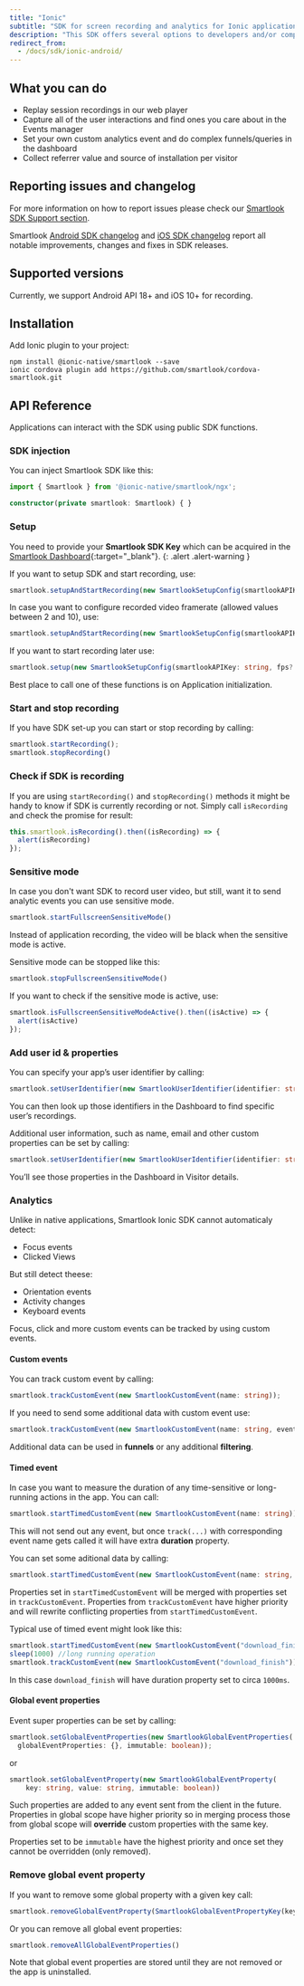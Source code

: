 ```yaml
---
title: "Ionic"
subtitle: "SDK for screen recording and analytics for Ionic applications."
description: "This SDK offers several options to developers and/or companies."
redirect_from:
  - /docs/sdk/ionic-android/
---
```


## What you can do

* Replay session recordings in our web player
* Capture all of the user interactions and find ones you care about in the Events manager
* Set your own custom analytics event and do complex funnels/queries in the dashboard
* Collect referrer value and source of installation per visitor

## Reporting issues and changelog

For more information on how to report issues please check our [Smartlook SDK Support section](https://smartlook.github.io/docs/sdk/support/#how-to-submit-an-issue).

Smartlook [Android SDK changelog](https://github.com/smartlook/smartlook-android-sdk) and [iOS SDK changelog](https://github.com/smartlook/smartlook-ios-sdk) report all notable improvements, changes and fixes in SDK releases.

## Supported versions

Currently, we support Android API 18+ and iOS 10+ for recording.

## Installation

Add Ionic plugin to your project:

```
npm install @ionic-native/smartlook --save
ionic cordova plugin add https://github.com/smartlook/cordova-smartlook.git
```

## API Reference

Applications can interact with the SDK using public SDK functions.

### SDK injection

You can inject Smartlook SDK like this:

```typescript
import { Smartlook } from '@ionic-native/smartlook/ngx';

constructor(private smartlook: Smartlook) { }
```

### Setup

You need to provide your **Smartlook SDK Key** which can be acquired in the [Smartlook Dashboard](https://www.smartlook.com/app/dashboard/settings/projects){:target="_blank"}.
{: .alert .alert-warning }

If you want to setup SDK and start recording, use:

```typescript
smartlook.setupAndStartRecording(new SmartlookSetupConfig(smartlookAPIKey: string))
```

In case you want to configure recorded video framerate (allowed values between 2 and 10), use:

```typescript
smartlook.setupAndStartRecording(new SmartlookSetupConfig(smartlookAPIKey: string, fps: number))
```

If you want to start recording later use:

```typescript
smartlook.setup(new SmartlookSetupConfig(smartlookAPIKey: string, fps?: number));
```

Best place to call one of these functions is on Application initialization.

### Start and stop recording

If you have SDK set-up you can start or stop recording by calling:

```typescript
smartlook.startRecording();
smartlook.stopRecording()
```

### Check if SDK is recording

If you are using `startRecording()` and `stopRecording()` methods it might be handy to know if SDK is currently recording or not.
Simply call `isRecording` and check the promise for result:

```typescript
this.smartlook.isRecording().then((isRecording) => {
  alert(isRecording)
});
```

### Sensitive mode

In case you don't want SDK to record user video, but still, want it to send analytic events you can use sensitive mode.

```typescript
smartlook.startFullscreenSensitiveMode()
```

Instead of application recording, the video will be black when the sensitive mode is active.

Sensitive mode can be stopped like this:

```typescript
smartlook.stopFullscreenSensitiveMode()
```

If you want to check if the sensitive mode is active, use:

```typescript
smartlook.isFullscreenSensitiveModeActive().then((isActive) => {
  alert(isActive)
});
```

### Add user id & properties

You can specify your app’s user identifier by calling:

```typescript
smartlook.setUserIdentifier(new SmartlookUserIdentifier(identifier: string));
``` 

You can then look up those identifiers in the Dashboard to find specific user’s recordings.

Additional user information, such as name, email and other custom properties can be set by calling:

```typescript
smartlook.setUserIdentifier(new SmartlookUserIdentifier(identifier: string, sessionProperties: {}));
``` 

You’ll see those properties in the Dashboard in Visitor details.

### Analytics

Unlike in native applications, Smartlook Ionic SDK cannot automaticaly detect:
* Focus events
* Clicked Views

But still detect theese:
* Orientation events
* Activity changes
* Keyboard events

Focus, click and more custom events can be tracked by using custom events.

#### Custom events

You can track custom event by calling:

```typescript
smartlook.trackCustomEvent(new SmartlookCustomEvent(name: string));
``` 

If you need to send some additional data with custom event use:

```typescript
smartlook.trackCustomEvent(new SmartlookCustomEvent(name: string, eventProperties: {}));
``` 

Additional data can be used in **funnels** or any additional **filtering**. 

#### Timed event

In case you want to measure the duration of any time-sensitive or long-running actions in the app.
You can call:

```typescript
smartlook.startTimedCustomEvent(new SmartlookCustomEvent(name: string));
```

This will not send out any event, but once `track(...)` with corresponding event name gets called it will have extra **duration** property. 

You can set some aditional data by calling:

```typescript
smartlook.startTimedCustomEvent(new SmartlookCustomEvent(name: string, eventProperties: {}));
```

Properties set in `startTimedCustomEvent` will be merged with properties set in `trackCustomEvent`. Properties from `trackCustomEvent` have higher priority and will rewrite conflicting properties from `startTimedCustomEvent`.

Typical use of timed event might look like this:

```typescript
smartlook.startTimedCustomEvent(new SmartlookCustomEvent("download_finish"));
sleep(1000) //long running operation
smartlook.trackCustomEvent(new SmartlookCustomEvent("download_finish"))
```
In this case `download_finish` will have duration property set to circa `1000ms`.

#### Global event properties

Event super properties can be set by calling:

```typescript
smartlook.setGlobalEventProperties(new SmartlookGlobalEventProperties(
  globalEventProperties: {}, immutable: boolean));
```

or

```typescript
smartlook.setGlobalEventProperty(new SmartlookGlobalEventProperty(
    key: string, value: string, immutable: boolean))
```

Such properties are added to any event sent from the client in the future. Properties in global scope have higher priority so in merging process those from global scope will **override** custom properties with the same key.

Properties set to be `immutable` have the highest priority and once set they cannot be overridden (only removed).

### Remove global event property
If you want to remove some global property with a given key call:

```typescript
smartlook.removeGlobalEventProperty(SmartlookGlobalEventPropertyKey(key: string))
```

Or you can remove all global event properties:

```typescript
smartlook.removeAllGlobalEventProperties()
```

Note that global event properties are stored until they are not removed or the app is uninstalled.
